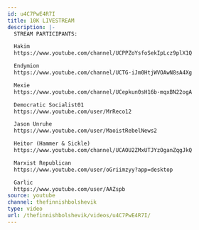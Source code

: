 ```yaml
---
id: u4C7PwE4R7I
title: 10K LIVESTREAM
description: |-
  STREAM PARTICIPANTS:

  Hakim
  https://www.youtube.com/channel/UCPPZoYsfoSekIpLcz9plX1Q

  Endymion
  https://www.youtube.com/channel/UCTG-iJm0HtjWVOAwN8sA4Xg

  Mexie
  https://www.youtube.com/channel/UCepkun0sH16b-mqxBN22ogA

  Democratic Socialist01
  https://www.youtube.com/user/MrReco12

  Jason Unruhe
  https://www.youtube.com/user/MaoistRebelNews2

  Heitor (Hammer & Sickle)
  https://www.youtube.com/channel/UCAOU2ZMxUTJYzOganZqgJkQ

  Marxist Republican
  https://www.youtube.com/user/oGriimzyy?app=desktop

  Garlic
  https://www.youtube.com/user/AAZspb
source: youtube
channel: thefinnishbolshevik
type: video
url: /thefinnishbolshevik/videos/u4C7PwE4R7I/
---
```

